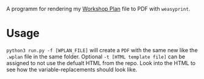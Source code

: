 A programm for rendering my [Workshop Plan](https://github.com/Tagirijus/workshopplan) file to PDF with `weasyprint`.

# Usage

`python3 run.py -f [WPLAN_FILE]` will create a `PDF` with the same new like the `.wplan` file in the same folder. Optional `-t [HTML template file]` can be assigned to not use the defualt HTML from the repo. Look into the HTML to see how the variable-replacements should look like.
